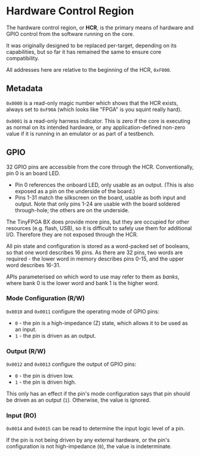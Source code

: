 # Hardware Control Region

The hardware control region, or **HCR**, is the primary means of hardware and GPIO control from the
software running on the core.

It was originally designed to be replaced per-target, depending on its capabilities, but so far it
has remained the same to ensure core compatibility.

All addresses here are relative to the beginning of the HCR, `0xF000`.

## Metadata

`0x0000` is a read-only magic number which shows that the HCR exists, always set to `0xF90A` (which
looks like "FPGA" is you squint really hard).

`0x0001` is a read-only harness indicator. This is zero if the core is executing as normal on its
intended hardware, or any application-defined non-zero value if it is running in an emulator or as
part of a testbench.

## GPIO

32 GPIO pins are accessible from the core through the HCR. Conventionally, pin 0 is an board LED.

- Pin 0 references the onboard LED, only usable as an output. (This is also exposed as a pin on the
  underside of the board.)
- Pins 1-31 match the silkscreen on the board, usable as both input and output.
  Note that only pins 1-24 are usable with the board soldered through-hole; the others are on the
  underside.

The TinyFPGA BX does provide more pins, but they are occupied for other resources (e.g. flash, USB),
so it is difficult to safely use them for additional I/O. Therefore they are not exposed through the
HCR.

All pin state and configuration is stored as a word-packed set of booleans, so that one word
describes 16 pins. As there are 32 pins, two words are required - the lower word in memory describes
pins 0-15, and the upper word describes 16-31.

APIs parameterised on which word to use may refer to them as _banks_, where bank 0 is the lower word
and bank 1 is the higher word. 

### Mode Configuration (R/W)

`0x0010` and `0x0011` configure the operating mode of GPIO pins:

- `0` - the pin is a high-impedance (Z) state, which allows it to be used as an input.
- `1` - the pin is driven as an output.

### Output (R/W)

`0x0012` and `0x0013` configure the output of GPIO pins:

- `0` - the pin is driven low.
- `1` - the pin is driven high.

This only has an effect if the pin's mode configuration says that pin should be driven as an output
(`1`). Otherwise, the value is ignored.

### Input (RO)

`0x0014` and `0x0015` can be read to determine the input logic level of a pin.

If the pin is not being driven by any external hardware, or the pin's configuration is not 
high-impedance (`0`), the value is indeterminate.
